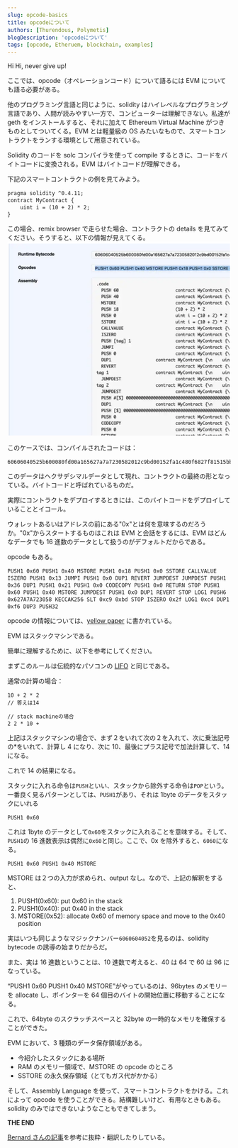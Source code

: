 ```yaml
---
slug: opcode-basics
title: opcodeについて
authors: [Thurendous, Polymetis]
blogDescription: 'opcodeについて'
tags: [opcode, Etheruem, blockchain, examples]
---
```


Hi Hi, never give up!

ここでは、opcode（オペレーションコード）について語るには EVM についても語る必要がある。

他のプログラミング言語と同じように、solidity はハイレベルなプログラミング言語であり、人間が読みやすい一方で、コンピューターは理解できない。私達が geth をインストールすると、それに加えて Ethereum Virtual Machine がつきものとしてついてくる。EVM とは軽量級の OS みたいなもので、スマートコントラクトをランする環境として用意されている。

Solidity のコードを solc コンパイラを使って compile するときに、コードをバイトコードに変換される。EVM はバイトコードが理解できる。

下記のスマートコントラクトの例を見てみよう。

```sol
pragma solidity ^0.4.11;
contract MyContract {
    uint i = (10 + 2) * 2;
}
```

この場合、remix browser で走らせた場合、コントラクトの details を見てみてください。そうすると、以下の情報が見えてくる。
![](contractdetails.png)

このケースでは、コンパイルされたコードは：

```
60606040525b600080fd00a165627a7a7230582012c9bd00152fa1c480f6827f81515bb19c3e63bf7ed9ffbb5fda0265983ac7980029
```

このデータはヘクサデシマルデータとして現れ、コントラクトの最終の形となっている。バイトコードと呼ばれているものだ。

実際にコントラクトをデプロイするときには、このバイトコードをデプロイしていることとイコール。

ウォレットあるいはアドレスの前にある"0x"とは何を意味するのだろうか。"0x"からスタートするものはこれは EVM と会話をするには、EVM はどんなデータでも 16 進数のデータとして扱うのがデフォルトだからである。

opcode もある。

```
PUSH1 0x60 PUSH1 0x40 MSTORE PUSH1 0x18 PUSH1 0x0 SSTORE CALLVALUE ISZERO PUSH1 0x13 JUMPI PUSH1 0x0 DUP1 REVERT JUMPDEST JUMPDEST PUSH1 0x36 DUP1 PUSH1 0x21 PUSH1 0x0 CODECOPY PUSH1 0x0 RETURN STOP PUSH1 0x60 PUSH1 0x40 MSTORE JUMPDEST PUSH1 0x0 DUP1 REVERT STOP LOG1 PUSH6 0x627A7A723058 KECCAK256 SLT 0xc9 0xbd STOP ISZERO 0x2f LOG1 0xc4 DUP1 0xf6 DUP3 PUSH32
```

opcode の情報については、[yellow paper](http://gavwood.com/paper.pdf) に書かれている。

EVM はスタックマシンである。

簡単に理解するために、以下を参考にしてください。

まずこのルールは伝統的なパソコンの [LIFO](https://techterms.com/definition/filo) と同じである。

通常の計算の場合：

```
10 + 2 * 2
// 答えは14

```

```
// stack machineの場合
2 2 * 10 +
```

上記はスタックマシンの場合で、まず２をいれて次の２を入れて、次に乗法記号の\*をいれて、計算し 4 になり、次に 10、最後にプラス記号で加法計算して、14 になる。

これで 14 の結果になる。

スタックに入れる命令は`PUSH`といい、スタックから除外する命令は`POP`という。一番良く見るパターンとしては、`PUSH1`があり、それは 1byte のデータをスタックにいれる

```
PUSH1 0x60
```

これは 1byte のデータとして`0x60`をスタックに入れることを意味する。そして、`PUSH1`の 16 進数表示は偶然に`0x60`と同じ。ここで、0x を除外すると、`6060`になる。

```
PUSH1 0x60 PUSH1 0x40 MSTORE
```

MSTORE は２つの入力が求められ、output なし。なので、上記の解釈をすると、

1. PUSH1(0x60): put 0x60 in the stack
2. PUSH1(0x40): put 0x40 in the stack
3. MSTORE(0x52): allocate 0x60 of memory space and move to the 0x40 position

実はいつも同じようなマジックナンバー`6060604052`を見るのは、solidity bytecode の誘導の始まりだからだ。

また、実は 16 進数ということは、10 進数で考えると、40 は 64 で 60 は 96 になっている。

“PUSH1 0x60 PUSH1 0x40 MSTORE”がやっているのは、96bytes のメモリーを allocate し、ポインターを 64 個目のバイトの開始位置に移動することになる。

これで、64byte のスクラッチスペースと 32byte の一時的なメモリを確保することができた。

EVM において、3 種類のデータ保存領域がある。

-   今紹介したスタックにある場所
-   RAM のメモリー領域で、MSTORE の opcode のところ
-   SSTORE の永久保存領域（とてもガス代がかかる）

そして、Assembly Language を使って、スマートコントラクトをかける。これによって opcode を使うことができる。結構難しいけど、有用なときもある。solidity のみではできないようなこともできてしまう。

**THE END**

[Bernard さんの記事](https://medium.com/@blockchain101/solidity-bytecode-and-opcode-basics-672e9b1a88c2)を参考に抜粋・翻訳したりしている。
